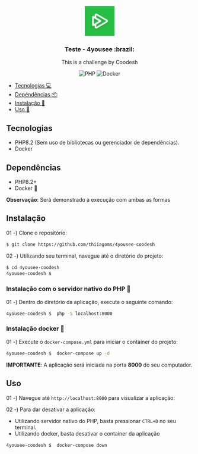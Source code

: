 <div align="center">
    <a href="https://github.com/thiiagoms/venus">
        <img src="./resources/img/logo.png" alt="Logo" width="80" height="80">
    </a>
    <h3 align="center">Teste - 4yousee :brazil:</h3>
    <p>
        This is a challenge by Coodesh
    </p>
    <p float="left">
        <img
            src="https://img.shields.io/badge/PHP-777BB4?style=for-the-badge&logo=php&logoColor=white"
            alt="PHP"
        >
        <img
            src="https://img.shields.io/badge/docker-%230db7ed.svg?style=for-the-badge&logo=docker&logoColor=white"
            alt="Docker"
        >
    </p>
</div>

- [Tecnologias :computer:](#tecnologias)
- [Depéndências :package:](#dependências)
- [Instalação :memo:](#instalação)
- [Uso :runner:](#uso)

## Tecnologias
- PHP8.2 (Sem uso de bibliotecas ou gerenciador de dependências).
- Docker

## Dependências
- PHP8.2+
- Docker :whale:

**Observação**: Será demonstrado a execução com ambas as formas

## Instalação

01 -) Clone o repositório:
```bash
$ git clone https://github.com/thiiagoms/4yousee-coodesh
```

02 -) Utilizando seu terminal, navegue até o diretório do projeto:
```bash
$ cd 4yousee-coodesh
4yousee-coodesh $ 
```

### Instalação com o servidor nativo do PHP :elephant:

01 -) Dentro do diretório da aplicação, execute o seguinte comando:
```bash
4yousee-coodesh $  php -S localhost:8000
```

### Instalação docker :whale:

01 -) Execute o `docker-compose.yml` para iniciar o container do projeto:

```bash
4yousee-coodesh $  docker-compose up -d
```

**IMPORTANTE**: A aplicação será iniciada na porta **8000** do seu computador.

## Uso

01 -) Navegue até `http://localhost:8000` para visualizar a aplicação:

02 -) Para dar desativar a aplicação:

* Utilizando servidor nativo do PHP, basta pressionar `CTRL+D` no seu terminal.
* Utilizando docker, basta desativar o container da aplicação
```bash
4yousee-coodesh $  docker-compose down
```

